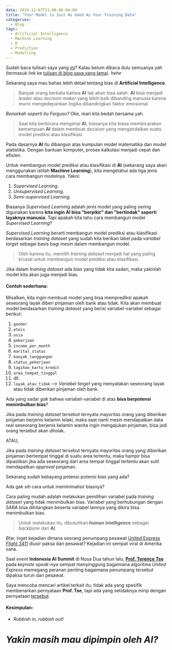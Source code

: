 ```yaml
---
date: 2019-12-07T21:00:00-04:00
title: "Your Model is Just As Good As Your Training Data"
categories:
  - Blog
tags:
  - Artificial Intelligence
  - Machine Learning
  - R
  - Prediction
  - Modelling
---
```


Sudah baca tulisan saya yang [ini](https://ikanx101.github.io/blog/no-intelligence-in-AI/)? Kalau belum dibaca dulu semuanya yah (termasuk link ke [tulisan di blog saya yang lama](https://passingthroughresearcher.wordpress.com/2019/08/22/summary-event-indonesian-artificial-intelligence-summit-2019-day-1-keynote-speaker-1/)). _hehe_

Sekarang saya mau bahas lebih detail tentang bias di __Artificial Intelligence__.

> Banyak orang berkata bahwa __AI__ tak akan bisa salah. __AI__ bisa menjadi _leader_ atau _decision maker_ yang lebih baik dibanding manusia karena murni mengedepankan logika dibandingkan faktor emosional.

_Benarkah seperti itu Ferguso?_ Oke, mari kita bedah bersama yah.

> Saat kita berbicara mengenai __AI__, biasanya kita biasa membicarakan kemampuan __AI__ dalam membuat _decision_ yang mengandalkan suatu model prediksi atau klasifikasi.

Pada dasarnya __AI__ itu dibangun atas kumpulan model matematika dan model statistika. Dengan bantuan komputer, proses kalkulasi menjadi cepat dan efisien. 

Untuk membangun model prediksi atau klasifikasi di __AI__ (sekarang saya akan menggunakan istilah __Machine Learning__), kita mengetahui ada tiga jenis cara membangun modelnya. Yakni:

1. _Supervised Learning_.
2. _Unsupervised Learning_.
3. _Semi-supervised Learning_.

Biasanya _Supervised Learning_ adalah jenis model yang paling sering digunakan karena __kita ingin AI bisa "berpikir" dan "bertindak" seperti layaknya manusia__. Tapi apakah kita tahu cara membangun model _Supervised Learning_?

_Supervised Learning_ berarti membangun model prediksi atau klasifikasi berdasarkan _training dataset_ yang sudah kita berikan label pada _variabel target_ sebagai basis bagi mesin dalam membangun model. 

> Oleh karena itu, memilih _training dataset_ menjadi hal yang paling krusial untuk membangun model prediksi atau klasifikasi. 

Jika dalam _training dataset_ ada bias yang tidak kita sadari, maka yakinlah model kita akan juga menjadi bias. 

#### Contoh sederhana:

Misalkan, kita ingin membuat model yang bisa memprediksi apakah seseorang layak diberi pinjaman oleh bank atau tidak. Kita akan membuat model berdasarkan _training dataset_ yang berisi variabel-variabel sebagai berikut:

1. `gender`
2. `etnis`
3. `usia`
4. `pekerjaan`
5. `income_per_month`
6. `marital_status`
7. `banyak_tanggungan`
8. `status_pekerjaan`
9. `tagihan_kartu_kredit`
10. `area_tempat_tinggal`
11. dll.
12. `layak_atau_tidak` --> _Variabel target_ yang menyatakan seseorang layak atau tidak diberikan pinjaman oleh bank.

Ada yang sadar _gak_ bahwa variabel-variabel di atas __bisa berpotensi menimbulkan bias__?

Jika pada _training dataset_ tersebut ternyata mayoritas orang yang diberikan pinjaman berjenis kelamin lelaki, maka saat nanti mesin mendapatkan data real seseorang berjenis kelamin wanita ingin mengajukan pinjaman, bisa jadi orang tersebut akan ditolak.

ATAU,

Jika pada _training dataset_ tersebut ternyata mayoritas orang yang diberikan pinjaman bertempat tinggal di suatu area tertentu, maka hampir bisa dipastikan jika ada seseorang dari area tempat tinggal tertentu akan sulit mendapatkan _approval_ pinjaman.

Sekarang sudah kebayang potensi-potensi bias yang ada?

Ada gak _sih_ cara untuk meminimalisir biasnya?

Cara paling mudah adalah melakukan pemilihan variabel pada _training dataset_ yang tidak menimbulkan bias. Variabel yang berhubungan dengan SARA bisa dihilangkan beserta variabel lainnya yang dikira bisa menimbulkan bias.

> Untuk melakukan itu, dibutuhkan __human intelligence__ sebagai _backbone_ dari __AI__.

_Btw_, inget kejadian dimana seorang penumpang pesawat [United Express Flight 3411](https://en.wikipedia.org/wiki/United_Express_Flight_3411_incident) diusir paksa dari pesawat? Kejadian ini sempat viral di Amerika sana.

Saat _event_ __Indonesia AI Summit__ di Nusa Dua tahun lalu, [__Prof. Terence Tse__](https://en.wikipedia.org/wiki/Terence_Tse) pada _keynote speak_-nya sempat menyinggung bagaimana algoritma _United Express_ memegang peranan penting bagaimana penumpang tersebut dipaksa turun dari pesawat.

Saya mencoba mencari artikel terkait itu, tidak ada yang spesifik membenarkan pernyataan __Prof. Tse__, tapi ada yang setidaknya mirip dengan pernyataan [tersebut](https://www.nbcnews.com/storyline/airplane-mode/united-fiasco-how-do-airlines-select-who-remove-overbooked-flights-n746331).

#### Kesimpulan:

* _Rubbish in, rubbish out!_

# _Yakin masih mau dipimpin oleh AI?_
